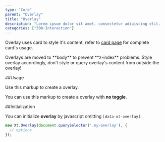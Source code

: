 ```yaml
---
type: "Core"
parent: "Overlay"
title: "Overlay"
description: "Lorem ipsum dolor sit amet, consectetur adipiscing elit. Nunc tempus laoreet leo sit amet iaculis."
categories: ["300-Interaction"]
---
```


Overlay uses card to style it's content, refer to [card page](/core/card) for complete card's usage.

<div class="alert">
  <div class="alert-content">
    Overlays are moved to **body** to prevent **z-index** problems. Style overlay accordingly, don't style or query overlay's content from outside the overlay!
  </div>
</div>

##Usage

Use this markup to create a overlay.

<script type="text/plain" class="language-markup">
  <button type="button" data-xt-overlay="{ targets: '#overlay-custom' }">
    <!-- content -->
  </button>
  <div class="overlay" id="overlay-custom">
    <div class="overlay-container">
      <div class="overlay-inner">
        <!-- content -->
      </div>
    </div>
  </div>
</script>

You can use this markup to create a overlay with **no toggle**.

<script type="text/plain" class="language-markup">
  <div data-xt-overlay>
    <div class="overlay active" id="overlay-custom">
      <div class="overlay-container">
        <div class="overlay-inner">
          <!-- content -->
        </div>
      </div>
    </div>
  </div>
</script>

##Initialization

You can initialize **overlay** by javascript omitting `[data-xt-overlay]`.

```jsx
new Xt.Overlay(document.querySelector('.my-overlay'), {
  // options
});
```